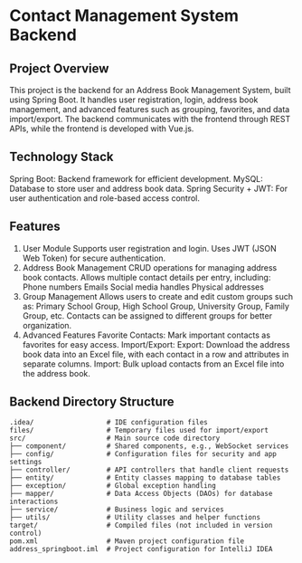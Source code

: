 # Contact Management System Backend

## Project Overview

This project is the backend for an Address Book Management System, built using Spring Boot. It handles user registration, login, address book management, and advanced features such as grouping, favorites, and data import/export. The backend communicates with the frontend through REST APIs, while the frontend is developed with Vue.js.

## Technology Stack
Spring Boot: Backend framework for efficient development.
MySQL: Database to store user and address book data.
Spring Security + JWT: For user authentication and role-based access control.

## Features

1. User Module
Supports user registration and login.
Uses JWT (JSON Web Token) for secure authentication.
2. Address Book Management
CRUD operations for managing address book contacts.
Allows multiple contact details per entry, including:
Phone numbers
Emails
Social media handles
Physical addresses
3. Group Management
Allows users to create and edit custom groups such as:
Primary School Group, High School Group, University Group, Family Group, etc.
Contacts can be assigned to different groups for better organization.
4. Advanced Features
Favorite Contacts: Mark important contacts as favorites for easy access.
Import/Export:
Export: Download the address book data into an Excel file, with each contact in a row and attributes in separate columns.
Import: Bulk upload contacts from an Excel file into the address book.

## Backend Directory Structure

```plaintext
.idea/                  # IDE configuration files
files/                  # Temporary files used for import/export
src/                    # Main source code directory
├── component/          # Shared components, e.g., WebSocket services
├── config/             # Configuration files for security and app settings
├── controller/         # API controllers that handle client requests
├── entity/             # Entity classes mapping to database tables
├── exception/          # Global exception handling
├── mapper/             # Data Access Objects (DAOs) for database interactions
├── service/            # Business logic and services
├── utils/              # Utility classes and helper functions
target/                 # Compiled files (not included in version control)
pom.xml                 # Maven project configuration file
address_springboot.iml  # Project configuration for IntelliJ IDEA
